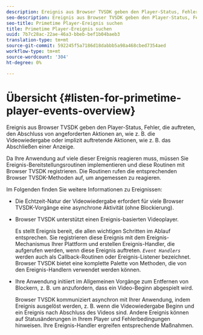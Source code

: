 ```yaml
---
description: Ereignis aus Browser TVSDK geben den Player-Status, Fehler, die auftreten, den Abschluss von angeforderten Aktionen an, wie z. B. die Videowiedergabe oder implizit auftretende Aktionen, wie z. B. das Abschließen einer Anzeige.
seo-description: Ereignis aus Browser TVSDK geben den Player-Status, Fehler, die auftreten, den Abschluss von angeforderten Aktionen an, wie z. B. die Videowiedergabe oder implizit auftretende Aktionen, wie z. B. das Abschließen einer Anzeige.
seo-title: Primetime Player-Ereignis suchen
title: Primetime Player-Ereignis suchen
uuid: 7b7c28ac-22ae-46a3-bbeb-bef1b04baeb3
translation-type: tm+mt
source-git-commit: 592245f5a7186d18dabbb5a98a468cbed7354aed
workflow-type: tm+mt
source-wordcount: '304'
ht-degree: 0%

---
```



# Übersicht {#listen-for-primetime-player-events-overview}

Ereignis aus Browser TVSDK geben den Player-Status, Fehler, die auftreten, den Abschluss von angeforderten Aktionen an, wie z. B. die Videowiedergabe oder implizit auftretende Aktionen, wie z. B. das Abschließen einer Anzeige.

Da Ihre Anwendung auf viele dieser Ereignis reagieren muss, müssen Sie Ereignis-Bereitstellungsroutinen implementieren und diese Routinen mit Browser TVSDK registrieren. Die Routinen rufen die entsprechenden Browser TVSDK-Methoden auf, um angemessen zu reagieren.

Im Folgenden finden Sie weitere Informationen zu Ereignissen:

* Die Echtzeit-Natur der Videowiedergabe erfordert für viele Browser TVSDK-Vorgänge eine asynchrone Aktivität (ohne Blockierung).
* Browser TVSDK unterstützt einen Ereignis-basierten Videoplayer.

   Es stellt Ereignis bereit, die allen wichtigen Schritten im Ablauf entsprechen. Sie registrieren diese Ereignis mit dem Ereignis-Mechanismus Ihrer Plattform und erstellen Ereignis-Handler, die aufgerufen werden, wenn diese Ereignis auftreten. *`Event Handlers`* werden auch als Callback-Routinen oder Ereignis-Listener bezeichnet. Browser TVSDK bietet eine komplette Palette von Methoden, die von den Ereignis-Handlern verwendet werden können.
* Ihre Anwendung initiiert im Allgemeinen Vorgänge zum Entfernen von Blockern, z. B. um anzufordern, dass ein Video-Beginn abgespielt wird.

   Browser TVSDK kommuniziert asynchron mit Ihrer Anwendung, indem Ereignis ausgelöst werden, z. B. wenn die Videowiedergabe Beginn und ein Ereignis nach Abschluss des Videos sind. Andere Ereignis können auf Statusänderungen in Ihrem Player und Fehlerbedingungen hinweisen. Ihre Ereignis-Handler ergreifen entsprechende Maßnahmen.

